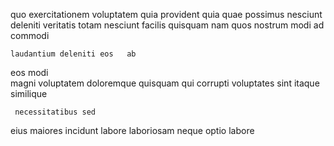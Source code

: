 <!--
title: Realigned discrete ability
author: Meaghan
date: 2014-11-11-2202
link: 2014-11-11-2202-realigned-discrete-ability
tags: [digest,beards,system,FOSS]
-->

quo exercitationem voluptatem
 quia  provident quia  quae possimus nesciunt
deleniti veritatis   totam nesciunt  facilis quisquam nam
quos nostrum modi  ad commodi
 	laudantium deleniti eos   ab
 eos  modi  
magni voluptatem  doloremque quisquam  qui
 corrupti voluptates sint itaque similique  
 	 necessitatibus sed
eius maiores incidunt labore laboriosam neque
optio labore 